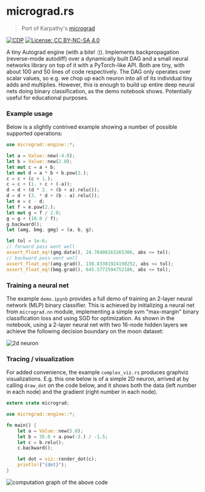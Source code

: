 # micrograd.rs

> Port of Karpathy's [micrograd](https://github.com/karpathy/micrograd)

[![CDP](https://github.com/unrenormalizable/micrograd.rs/actions/workflows/cdp.yml/badge.svg)](https://github.com/unrenormalizable/micrograd.rs/actions/workflows/cdp.yml) [![License: CC BY-NC-SA 4.0](https://img.shields.io/badge/License-CC%20BY--NC--SA%204.0-lightgrey.svg?label=license)](https://creativecommons.org/licenses/by-nc-sa/4.0/)

A tiny Autograd engine (with a bite! :)). Implements backpropagation (reverse-mode autodiff) over a dynamically built DAG and a small neural networks library on top of it with a PyTorch-like API. Both are tiny, with about 100 and 50 lines of code respectively. The DAG only operates over scalar values, so e.g. we chop up each neuron into all of its individual tiny adds and multiplies. However, this is enough to build up entire deep neural nets doing binary classification, as the demo notebook shows. Potentially useful for educational purposes.

### Example usage

Below is a slightly contrived example showing a number of possible supported operations:

```rust
use micrograd::engine::*;

let a = Value::new(-4.0);
let b = Value::new(2.0);
let mut c = a + b;
let mut d = a * b + b.pow(3.);
c = c + (c + 1.);
c = c + (1. + c + (-a));
d = d + (d * 2. + (b + a).relu());
d = d + (3. * d + (b - a).relu());
let e = c - d;
let f = e.pow(2.);
let mut g = f / 2.0;
g = g + (10.0 / f);
g.backward();
let (amg, bmg, gmg) = (a, b, g);

let tol = 1e-6;
// forward pass went well
assert_float_eq!(gmg.data(), 24.70408163265306, abs <= tol);
// backward pass went well
assert_float_eq!(amg.grad(), 138.83381924198252, abs <= tol);
assert_float_eq!(bmg.grad(), 645.5772594752186, abs <= tol);
```

### Training a neural net

The example `demo.ipynb` provides a full demo of training an 2-layer neural network (MLP) binary classifier. This is achieved by initializing a neural net from `micrograd.nn` module, implementing a simple svm "max-margin" binary classification loss and using SGD for optimization. As shown in the notebook, using a 2-layer neural net with two 16-node hidden layers we achieve the following decision boundary on the moon dataset:

![2d neuron](https://raw.githubusercontent.com/karpathy/micrograd/master/moon_mlp.png)

### Tracing / visualization

For added convenience, the example `complex_viz.rs` produces graphviz visualizations. E.g. this one below is of a simple 2D neuron, arrived at by calling `draw_dot` on the code below, and it shows both the data (left number in each node) and the gradient (right number in each node).

```rust
extern crate micrograd;

use micrograd::engine::*;

fn main() {
    let a = Value::new(5.0);
    let b = 35.0 + a.pow(-3.) / -1.5;
    let c = b.relu();
    c.backward();

    let dot = viz::render_dot(c);
    println!("{dot}");
}
```

![computation graph of the above code](https://github.com/unrenormalizable/micrograd.rs/assets/152241361/0fd6cfd9-cc4d-4e1d-a421-a9e9279e5128)

